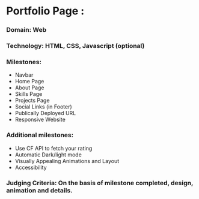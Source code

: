 # Portfolio Page :
### Domain: Web 
### Technology: HTML, CSS, Javascript (optional)
### Milestones:
* Navbar
* Home Page
* About Page
* Skills Page
* Projects Page
* Social Links (in Footer)
* Publically Deployed URL
* Responsive Website

### Additional milestones:
* Use CF API to fetch your rating
* Automatic Dark/light mode
* Visually Appealing Animations and Layout
* Accessibility

### Judging Criteria: On the basis of milestone completed, design, animation and details.